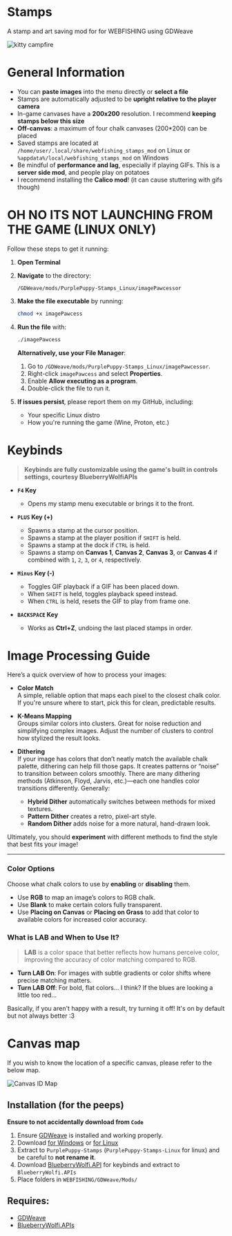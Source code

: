 # Stamps
A stamp and art saving mod for for WEBFISHING using GDWeave

<p align="left">
  <img src="https://raw.githubusercontent.com/unpaid-intern/StampMod/770275baa838ab549dc661654ebc0338806b421f/menu_gif.gif" alt="kitty campfire"/>
</p>



# General Information
- You can **paste images** into the menu directly or **select a file**
- Stamps are automatically adjusted to be **upright relative to the player camera**
- In-game canvases have a **200x200** resolution. I recommend **keeping stamps below this size**
- **Off-canvas**: a maximum of four chalk canvases (200*200) can be placed
- Saved stamps are located at `/home/user/.local/share/webfishing_stamps_mod` on Linux or `%appdata%/local/webfishing_stamps_mod` on Windows
- Be mindful of **performance and lag**, especially if playing GIFs. This is a **server side mod**, and people play on potatoes
- I recommend installing the **Calico mod**! (it can cause stuttering with gifs though)

# OH NO ITS NOT LAUNCHING FROM THE GAME (LINUX ONLY)

Follow these steps to get it running:

1. **Open Terminal**  
2. **Navigate** to the directory:
   ```
   /GDWeave/mods/PurplePuppy-Stamps_Linux/imagePawcessor
   ```
3. **Make the file executable** by running:
   ```bash
   chmod +x imagePawcess
   ```
4. **Run the file** with:
   ```bash
   ./imagePawcess
   ```
   **Alternatively, use your File Manager**:
   1. Go to `/GDWeave/mods/PurplePuppy-Stamps_Linux/imagePawcessor`.
   2. Right-click `imagePawcess` and select **Properties**.
   3. Enable **Allow executing as a program**.
   4. Double-click the file to run it.

5. **If issues persist**, please report them on my GitHub, including:
   - Your specific Linux distro  
   - How you're running the game (Wine, Proton, etc.)  


# Keybinds
> **Keybinds are fully customizable using the game's built in controls settings, courtesy BlueberryWolfiAPIs**

- **`F4` Key**  
	- Opens my stamp menu executable or brings it to the front.

- **`PLUS` Key (+)**  
	- Spawns a stamp at the cursor position.  
	- Spawns a stamp at the player position if `SHIFT` is held.  
	- Spawns a stamp at the dock if `CTRL` is held.  
	- Spawns a stamp on **Canvas 1**, **Canvas 2**, **Canvas 3**, or **Canvas 4** if combined with `1`, `2`, `3`, or `4`, respectively.

- **`Minus` Key (-)**  
	- Toggles GIF playback if a GIF has been placed down.  
	- When `SHIFT` is held, toggles playback speed instead.  
	- When `CTRL` is held, resets the GIF to play from frame one.

- **`BACKSPACE` Key**  
	- Works as **Ctrl+Z**, undoing the last placed stamps in order.


# Image Processing Guide

Here’s a quick overview of how to process your images:

- **Color Match**  
  A simple, reliable option that maps each pixel to the closest chalk color. If you're unsure where to start, pick this for clean, predictable results.

- **K-Means Mapping**  
  Groups similar colors into clusters. Great for noise reduction and simplifying complex images. Adjust the number of clusters to control how stylized the result looks.

- **Dithering**  
  If your image has colors that don’t neatly match the available chalk palette, dithering can help fill those gaps. It creates patterns or “noise” to transition between colors smoothly. There are many dithering methods (Atkinson, Floyd, Jarvis, etc.)—each one handles color transitions differently. Generally:
  - **Hybrid Dither** automatically switches between methods for mixed textures.
  - **Pattern Dither** creates a retro, pixel-art style.
  - **Random Dither** adds noise for a more natural, hand-drawn look.  

Ultimately, you should **experiment** with different methods to find the style that best fits your image!

---

### **Color Options**
Choose what chalk colors to use by **enabling** or **disabling** them.

- Use **RGB** to map an image’s colors to RGB chalk.  
- Use **Blank** to make certain colors fully transparent.
- Use **Placing on Canvas** or **Placing on Grass** to add that color to available colors for increased color accuracy.

### **What is LAB and When to Use It?**

>**LAB** is a color space that better reflects how humans perceive color, improving the accuracy of color matching compared to RGB.

- **Turn LAB On**: For images with subtle gradients or color shifts where precise matching matters.  
- **Turn LAB Off**: For bold, flat colors... I think? If the blues are looking a little too red... 

Basically, if you aren't happy with a result, try turning it off! It's on by default but not always better :3


# Canvas map
If you wish to know the location of a specific canvas, please refer to the below map.
<p align="left">
  <img src="https://github.com/unpaid-intern/StampMod/blob/main/MAP.png?raw=true" alt="Canvas ID Map"/>
</p>


## Installation (for the peeps)
**Ensure to not accidentally download from `Code`**
1. Ensure [GDWeave](https://github.com/NotNite/GDWeave) is installed and working properly.
2. Download [for Windows](https://github.com/unpaid-intern/StampMod/releases/download/PurplePuppy-Stamps/PurplePuppy-Stamps.zip) or [for Linux](https://github.com/unpaid-intern/StampMod/releases/download/PurplePuppy-Stamps/PurplePuppy-Stamps_Linux.zip)
3. Extract to `PurplePuppy-Stamps` (`PurplePuppy-Stamps-Linux` for linux) and be careful to **not rename it**.
4. Download [BlueberryWolfi.API](https://github.com/BlueberryWolf/APIs/releases/latest/download/BlueberryWolfi.APIs.zip) for keybinds and extract to `BlueberryWolfi.APIs`
5. Place folders in `WEBFISHING/GDWeave/Mods/`

## Requires:
- [GDWeave](https://github.com/NotNite/GDWeave/tree/main)
- [BlueberryWolfi.APIs](https://github.com/BlueberryWolf/APIs)
